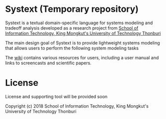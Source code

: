 # Systext (Temporary repository)

Systext is a textual domain-specific language for systems modeling and tradeoff analysis developed as a research project from [School of Information Technology, King Mongkut's University of Technology Thonburi](https://www.sit.kmutt.ac.th/en/)

The main design goal of Systext is to provide lightweight systems modeling that allows users to perform the following system modeling tasks

The [wiki](https://github.com/vorachet/Systext/wiki) contains various resources for users, including a user manual and links to screencasts and scientific papers.

# License

License and supporting tool will be provided soon

Copyright (c) 2018 School of Information Technology, King Mongkut's University of Technology Thonburi